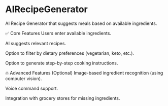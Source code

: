 # AIRecipeGenerator
AI Recipe Generator that suggests meals based on available ingredients.

✅ Core Features
Users enter available ingredients.

AI suggests relevant recipes.

Option to filter by dietary preferences (vegetarian, keto, etc.).

Option to generate step-by-step cooking instructions.

🔥 Advanced Features (Optional)
Image-based ingredient recognition (using computer vision).

Voice command support.

Integration with grocery stores for missing ingredients.
